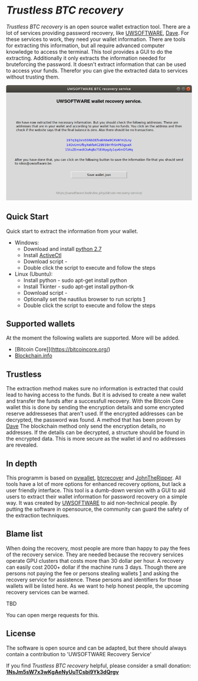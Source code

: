 # *Trustless BTC recovery* #
*Trustless BTC recovery* is an open source wallet extraction tool. There are a lot of services providing password recovery, like [UWSOFTWARE](https://uwsoftware.be/index.php/bitcoin-recovery-service/), [Dave](https://walletrecoveryservices.com/). For these services to work, they need your wallet information. There are tools for extracting this information, but all require advanced computer knowledge to access the terminal. This tool provides a GUI to do the extracting. Additionally it only extracts the information needed for bruteforcing the password. It doesn't extract information that can be used to access your funds. Therefor you can give the extracted data to services without trusting them.

![Example screen](/screenshot.png)

## Quick Start ##
Quick start to extract the information from your wallet.

 * Windows:
    * Download and install [python 2.7](http://www.python.org/ftp/python/2.7.2/python-2.7.2.msi)
    * Install [ActiveCtl](https://www.activestate.com/activetcl/downloads)
    * Download script - 
    * Double click the script to execute and follow the steps
 * Linux (Ubuntu):
    * Install python - sudo apt-get install python
    * Install Tkinter - sudo apt-get install python-tk
    * Download script - 
    * Optionally set the nautilus browser to run scripts [1](https://stackoverflow.com/a/26439671)
    * Double click the script to execute and follow the steps
    
## Supported wallets ##
At the moment the following wallets are supported. More will be added.

 * [Bitcoin Core]](https://bitcoincore.org/)
 * [Blockchain.info](https://blockchain.info/wallet)
       
## Trustless ##
The extraction method makes sure no information is extracted that could lead to having access to the funds. But it is advised to create a new wallet and transfer the funds after a successfull recovery.
With the Bitcoin Core wallet this is done by sending the encryption details and some encrypted reserve addresseses that aren't used. If the encrypted addresses can be decrypted, the password was found. A method that has been proven by [Dave](https://bitcointalk.org/index.php?topic=240779.20)
The blockchain method only send the encryption details, no addresses. If the details can be decrypted, a structure should be found in the encrypted data. 
This is more secure as the wallet id and no addresses are revealed.
       
## In depth ##
This programm is based on [pywallet](https://github.com/jackjack-jj/pywallet), [btcrecover](https://github.com/gurnec/btcrecover) and [JohnTheRipper](https://github.com/magnumripper/JohnTheRipper). All tools have a lot of more options for enhanced recovery options, but lack a user friendly interface. This tool is a dumb-down version with a GUI to aid users to extract their wallet information for password recovery on a simple way. It was created by [UWSOFTWARE](https://uwsoftware.be/index.php/bitcoin-recovery-service/) to aid non-technical people. By putting the software in opensource, the community can guard the safety of the extraction techniques.

## Blame list ##
When doing the recovery, most people are more than happy to pay the fees of the recovery service. They are needed because the recovery services operate GPU clusters that costs more than 30 dollar per hour. A recovery can easily cost 2000+ dollar if the machine runs 3 days. Though there are persons not paying the fee or persons stealing wallets [1](https://www.reddit.com/r/Bitcoin/comments/46fcfo/wwwwalletrecoveryservicescom_scam/) and asking the recovery service for assistence. These persons and identifiers for those wallets will be listed here. As we want to help honest people, the upcoming recovery services can be warned.

TBD

You can open merge requests for this.

## License ##
The software is open source and can be adapted, but there should always contain a contribution to 'UWSOFTWARE Recovery Service'

If you find *Trustless BTC recovery* helpful, please consider a small donation:
**[1NsJm5sW7x3wKgAeNyUuTCsbi9Yk3dQrgv](bitcoin:1NsJm5sW7x3wKgAeNyUuTCsbi9Yk3dQrgv?label=tip)**
